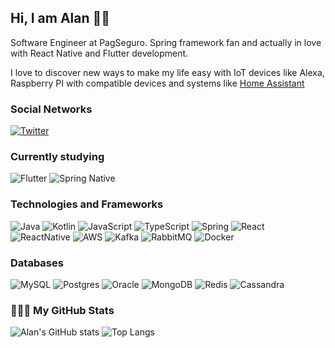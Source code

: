 ## Hi, I am Alan 🤘🏾

Software Engineer at PagSeguro. Spring framework fan and actually in love with React Native and Flutter development.

I love to discover new ways to make my life easy with IoT devices like Alexa, Raspberry PI with compatible devices and systems like [Home Assistant](https://www.home-assistant.io/)

### Social Networks

[![Twitter](https://img.shields.io/badge/-Twitter-000?&logo=Twitter)](https://twitter.com/AlanN_Goncalves)

### Currently studying

![Flutter](https://img.shields.io/badge/-Flutter-000?&logo=Flutter&logoColor=007396)
![Spring Native](https://img.shields.io/badge/-Spring_Native-000?&logo=Spring)

### Technologies and Frameworks

![Java](https://img.shields.io/badge/-Java-000?&logo=Java&logoColor=FF0000)
![Kotlin](https://img.shields.io/badge/-Kotlin-000?&logo=Kotlin)
![JavaScript](https://img.shields.io/badge/-JavaScript-000?&logo=JavaScript)
![TypeScript](https://img.shields.io/badge/-TypeScript-000?&logo=TypeScript)
![Spring](https://img.shields.io/badge/-Spring-000?&logo=Spring)
![React](https://img.shields.io/badge/-React-000?&logo=React)
![ReactNative](https://img.shields.io/badge/-React_Native-000?&logo=React&logoColor=C57AEB)
![AWS](https://img.shields.io/badge/-AWS-000?&logo=Amazon-AWS)
![Kafka](https://img.shields.io/badge/-Kafka-000?&logo=Apache-Kafka)
![RabbitMQ](https://img.shields.io/badge/-RabbitMQ-000?&logo=RabbitMQ)
![Docker](https://img.shields.io/badge/-Docker-000?&logo=Docker)

### Databases 
![MySQL](https://img.shields.io/badge/-MySQL-000?&logo=MySQL)
![Postgres](https://img.shields.io/badge/-PostgreSQL-000?&logo=Postgresql)
![Oracle](https://img.shields.io/badge/-Oracle-000?&logo=Oracle&logoColor=FF0000)
![MongoDB](https://img.shields.io/badge/-MongoDB-000?&logo=MongoDB)
![Redis](https://img.shields.io/badge/-Redis-000?&logo=Redis)
![Cassandra](https://img.shields.io/badge/-Cassandra-000?&logo=Apache-Cassandra)

### 👨🏽‍💻 My GitHub Stats
![Alan's GitHub stats](https://github-readme-stats.vercel.app/api?username=alanlgoncalves&show_icons=true&hide_title=true&title_color=FFFFFF&icon_color=FFFFFF&text_color=FFFFFF&bg_color=0D1117&count_private=true) ![Top Langs](https://github-readme-stats.vercel.app/api/top-langs/?username=alanlgoncalves&layout=compact&title_color=FFFFFF&icon_color=FFFFFF&text_color=FFFFFF&bg_color=0D1117&count_private=true)
